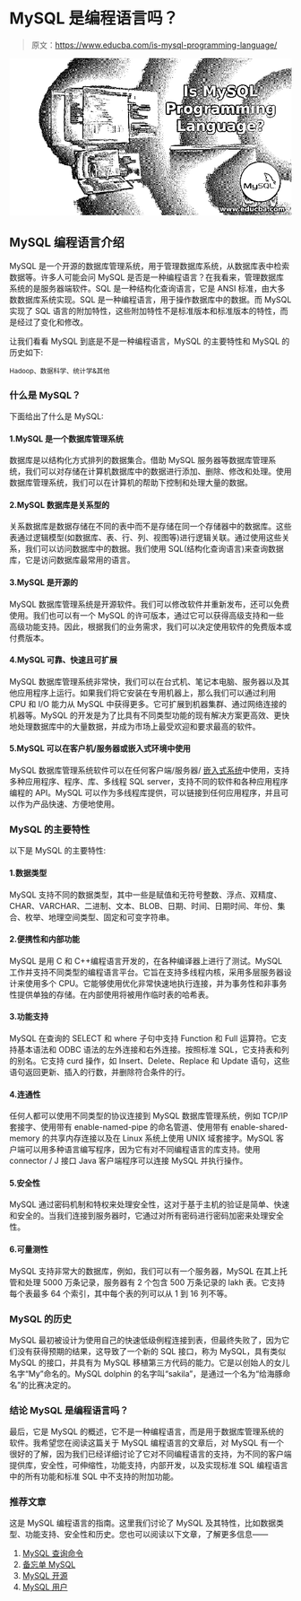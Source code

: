 # MySQL 是编程语言吗？

> 原文：<https://www.educba.com/is-mysql-programming-language/>

![Is MySQL Programming Language?](img/5795fae5737820ad126fad51171e9d9f.png)



## MySQL 编程语言介绍

MySQL 是一个开源的数据库管理系统，用于管理数据库系统，从数据库表中检索数据等。许多人可能会问 MySQL 是否是一种编程语言？在我看来，管理数据库系统的是服务器端软件。SQL 是一种结构化查询语言，它是 ANSI 标准，由大多数数据库系统实现。SQL 是一种编程语言，用于操作数据库中的数据。而 MySQL 实现了 SQL 语言的附加特性，这些附加特性不是标准版本和标准版本的特性，而是经过了变化和修改。

让我们看看 MySQL 到底是不是一种编程语言，MySQL 的主要特性和 MySQL 的历史如下:

<small>Hadoop、数据科学、统计学&其他</small>

### 什么是 MySQL？

下面给出了什么是 MySQL:

#### 1.MySQL 是一个数据库管理系统

数据库是以结构化方式排列的数据集合。借助 MySQL 服务器等数据库管理系统，我们可以对存储在计算机数据库中的数据进行添加、删除、修改和处理。使用数据库管理系统，我们可以在计算机的帮助下控制和处理大量的数据。

#### 2.MySQL 数据库是关系型的

关系数据库是数据存储在不同的表中而不是存储在同一个存储器中的数据库。这些表通过逻辑模型(如数据库、表、行、列、视图等)进行逻辑关联。通过使用这些关系，我们可以访问数据库中的数据。我们使用 SQL(结构化查询语言)来查询数据库，它是访问数据库最常用的语言。

#### 3.MySQL 是开源的

MySQL 数据库管理系统是开源软件。我们可以修改软件并重新发布，还可以免费使用。我们也可以有一个 MySQL 的许可版本，通过它可以获得高级支持和一些高级功能支持。因此，根据我们的业务需求，我们可以决定使用软件的免费版本或付费版本。

#### 4.MySQL 可靠、快速且可扩展

MySQL 数据库管理系统非常快，我们可以在台式机、笔记本电脑、服务器以及其他应用程序上运行。如果我们将它安装在专用机器上，那么我们可以通过利用 CPU 和 I/O 能力从 MySQL 中获得更多。它可扩展到机器集群、通过网络连接的机器等。MySQL 的开发是为了比具有不同类型功能的现有解决方案更高效、更快地处理数据库中的大量数据，并成为市场上最受欢迎和要求最高的软件。

#### 5.MySQL 可以在客户机/服务器或嵌入式环境中使用

MySQL 数据库管理系统软件可以在任何客户端/服务器/ [嵌入式系统](https://www.educba.com/what-is-embedded-systems/)中使用，支持多种应用程序、程序、库、多线程 SQL server，支持不同的软件和各种应用程序编程的 API。MySQL 可以作为多线程库提供，可以链接到任何应用程序，并且可以作为产品快速、方便地使用。

### MySQL 的主要特性

以下是 MySQL 的主要特性:

#### 1.数据类型

MySQL 支持不同的数据类型，其中一些是赋值和无符号整数、浮点、双精度、CHAR、VARCHAR、二进制、文本、BLOB、日期、时间、日期时间、年份、集合、枚举、地理空间类型、固定和可变字符串。

#### 2.便携性和内部功能

MySQL 是用 C 和 C++编程语言开发的，在各种编译器上进行了测试。MySQL 工作并支持不同类型的编程语言平台。它旨在支持多线程内核，采用多层服务器设计来使用多个 CPU。它能够使用优化非常快速地执行连接，并为事务性和非事务性提供单独的存储。在内部使用将被用作临时表的哈希表。

#### 3.功能支持

MySQL 在查询的 SELECT 和 where 子句中支持 Function 和 Full 运算符。它支持基本语法和 ODBC 语法的左外连接和右外连接。按照标准 SQL，它支持表和列的别名。它支持 curd 操作，如 Insert、Delete、Replace 和 Update 语句，这些语句返回更新、插入的行数，并删除符合条件的行。

#### 4.连通性

任何人都可以使用不同类型的协议连接到 MySQL 数据库管理系统，例如 TCP/IP 套接字、使用带有 enable-named-pipe 的命名管道、使用带有 enable-shared-memory 的共享内存连接以及在 Linux 系统上使用 UNIX 域套接字。MySQL 客户端可以用多种语言编写程序，因为它有对不同编程语言的库支持。使用 connector / J 接口 Java 客户端程序可以连接 MySQL 并执行操作。

#### 5.安全性

MySQL 通过密码机制和特权来处理安全性，这对于基于主机的验证是简单、快速和安全的。当我们连接到服务器时，它通过对所有密码进行密码加密来处理安全性。

#### 6.可量测性

MySQL 支持非常大的数据库，例如，我们可以有一个服务器，MySQL 在其上托管和处理 5000 万条记录，服务器有 2 个包含 500 万条记录的 lakh 表。它支持每个表最多 64 个索引，其中每个表的列可以从 1 到 16 列不等。

### MySQL 的历史

MySQL 最初被设计为使用自己的快速低级例程连接到表，但最终失败了，因为它们没有获得预期的结果，这导致了一个新的 SQL 接口，称为 MySQL，具有类似 MySQL 的接口，并具有为 MySQL 移植第三方代码的能力。它是以创始人的女儿名字“My”命名的。MySQL dolphin 的名字叫“sakila”，是通过一个名为“给海豚命名”的比赛决定的。

### 结论 MySQL 是编程语言吗？

最后，它是 MySQL 的概述，它不是一种编程语言，而是用于数据库管理系统的软件。我希望您在阅读这篇关于 MySQL 编程语言的文章后，对 MySQL 有一个很好的了解，因为我们已经详细讨论了它对不同编程语言的支持，为不同的客户端提供库，安全性，可伸缩性，功能支持，内部开发，以及实现标准 SQL 编程语言中的所有功能和标准 SQL 中不支持的附加功能。

### 推荐文章

这是 MySQL 编程语言的指南。这里我们讨论了 MySQL 及其特性，比如数据类型、功能支持、安全性和历史。您也可以阅读以下文章，了解更多信息——

1.  [MySQL 查询命令](https://www.educba.com/mysql-query-commands/)
2.  [备忘单 MySQL](https://www.educba.com/cheat-sheet-mysql/)
3.  [MySQL 开源](https://www.educba.com/MySQL-OpenSource/)
4.  [MySQL 用户](https://www.educba.com/mysql-users/)





